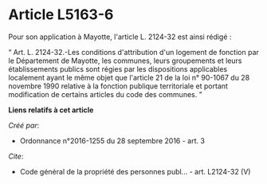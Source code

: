 # Article L5163-6

Pour son application à Mayotte, l'article L. 2124-32 est ainsi rédigé :

“ Art. L. 2124-32.-Les conditions d'attribution d'un logement de fonction par le Département de Mayotte, les communes, leurs
groupements et leurs établissements publics sont régies par les dispositions applicables localement ayant le même objet que
l'article 21 de la loi n° 90-1067 du 28 novembre 1990 relative à la fonction publique territoriale et portant modification de
certains articles du code des communes. ”

**Liens relatifs à cet article**

_Créé par_:

  - Ordonnance n°2016-1255 du 28 septembre 2016 - art. 3

_Cite_:

  - Code général de la propriété des personnes publ... - art. L2124-32 (V)

